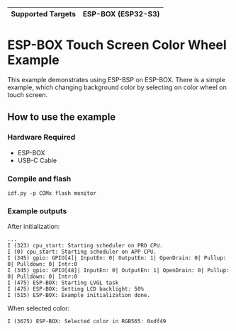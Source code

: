 | Supported Targets | ESP-BOX (ESP32-S3) |
| ----------------- | ------------------ |

# ESP-BOX Touch Screen Color Wheel Example

This example demonstrates using ESP-BSP on ESP-BOX. There is a simple example, which changing background color by selecting on color wheel on touch screen. 

## How to use the example

### Hardware Required

* ESP-BOX
* USB-C Cable

### Compile and flash

```
idf.py -p COMx flash monitor
```

### Example outputs

After initialization:
```
...
I (323) cpu_start: Starting scheduler on PRO CPU.
I (0) cpu_start: Starting scheduler on APP CPU.
I (345) gpio: GPIO[4]| InputEn: 0| OutputEn: 1| OpenDrain: 0| Pullup: 0| Pulldown: 0| Intr:0
I (345) gpio: GPIO[48]| InputEn: 0| OutputEn: 1| OpenDrain: 0| Pullup: 0| Pulldown: 0| Intr:0
I (475) ESP-BOX: Starting LVGL task
I (475) ESP-BOX: Setting LCD backlight: 50%
I (515) ESP-BOX: Example initialization done.
```

When selected color:
```
I (3675) ESP-BOX: Selected color in RGB565: 0xdf49
```
